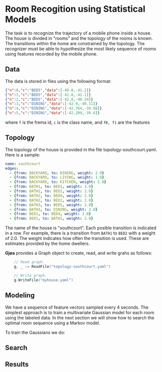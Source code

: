 # Room Recogition using Statistical Models

The task is to recognize the trajectory of a mobile phone inside a house. The house is divided in "rooms"
and the topology of the rooms is known. The transitions within the home are constrained by the topology.
The recognizer must be able to hypothesize the most likely sequence of rooms using features recorded by
the mobile phone.

## Data

The data is stored in files using the following format:

```JSON
{"n":0,"c":"BED5","data":[-40.8,-41.2]}
{"n":1,"c":"BED5","data":[-41.8,-41.1]}
{"n":2,"c":"BED5","data":[-42.8,-40.34]}
{"n":3,"c":"DINING","data":[-42.9,-40.11]}
{"n":4,"c":"DINING","data":[-42.764,-39.98]}
{"n":5,"c":"DINING","data":[-42.209,-39.6]}
```

where `f` is the frema id, `c` is the class name, and `f0, f1` are the features
## Topology

The topology of the house is provided in the file topology-southcourt.yaml. Here is a sample:

```YAML
name: southcourt
edges:
  - {from: BACKYARD, to: DINING, weight: 2.0}
  - {from: BACKYARD, to: LIVING, weight: 1.0}
  - {from: BACKYARD, to: KITCHEN, weight: 1.0}
  - {from: BATH1, to: BED1, weight: 3.0}
  - {from: BATH1, to: BED2, weight: 2.0}
  - {from: BATH2, to: BED4, weight: 2.0}
  - {from: BATH2, to: BED2, weight: 2.0}
  - {from: BATH3, to: BED5, weight: 2.0}
  - {from: BATH3, to: DINING, weight: 3.0}
  - {from: BED1, to: BED4, weight: 2.0}
  - {from: BED1, to: BATH1, weight: 2.0}
```

The name of the house is "southcourt". Each posible transition is indicated in a row. For example,
there is a transition from `BATH1` to `BED2` with a weight of 2.0. The weight indicates how often the
transition is used. These are estimates provided by the home dwellers.

**Gjøa** provides a Graph object to create, read, and write grahs as follows:

```Go
    // Read graph.
    g, _ := ReadFile("topology-southcourt.yaml")

    // Write graph.
	g.WriteFile("myhouse.yaml")
```

## Modeling

We have a sequence of feature vectors sampled every 4 seconds. The simplest approach is to train a
multivariate Gaussian model for each room using the labeled data. In the next section we will show how to
search the optimal room sequence using a Markov model.

To train the Gaussians we do:


## Search


## Results
